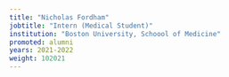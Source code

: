 ```yaml
---
title: "Nicholas Fordham"
jobtitle: "Intern (Medical Student)" 
institution: "Boston University, Schoool of Medicine"
promoted: alumni
years: 2021-2022
weight: 102021
---
```


